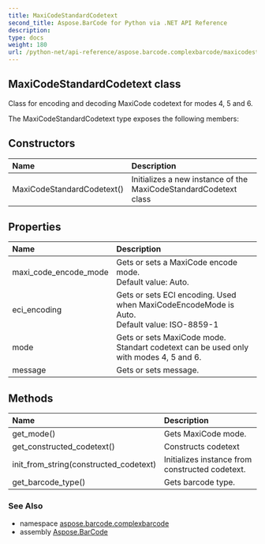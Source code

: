 ```yaml
---
title: MaxiCodeStandardCodetext
second_title: Aspose.BarCode for Python via .NET API Reference
description: 
type: docs
weight: 180
url: /python-net/api-reference/aspose.barcode.complexbarcode/maxicodestandardcodetext/
---
```


## MaxiCodeStandardCodetext class

Class for encoding and decoding MaxiCode codetext for modes 4, 5 and 6.

The MaxiCodeStandardCodetext type exposes the following members:
## Constructors
| Name | Description |
| :- | :- |
|MaxiCodeStandardCodetext()|Initializes a new instance of the MaxiCodeStandardCodetext class|
## Properties
| Name | Description |
| :- | :- |
|maxi_code_encode_mode|Gets or sets a MaxiCode encode mode. <br/>            Default value: Auto.|
|eci_encoding|Gets or sets ECI encoding. Used when MaxiCodeEncodeMode is Auto.<br/>            Default value: ISO-8859-1|
|mode|Gets or sets MaxiCode mode. Standart codetext can be used only with modes 4, 5 and 6.|
|message|Gets or sets message.|
## Methods
| Name | Description |
| :- | :- |
|get_mode()|Gets MaxiCode mode.|
|get_constructed_codetext()|Constructs codetext|
|init_from_string(constructed_codetext)|Initializes instance from constructed codetext.|
|get_barcode_type()|Gets barcode type.|

### See Also

* namespace [aspose.barcode.complexbarcode](/barcode/python-net/api-reference/aspose.barcode.complexbarcode/)
* assembly [Aspose.BarCode](/barcode/python-net/api-reference/)

